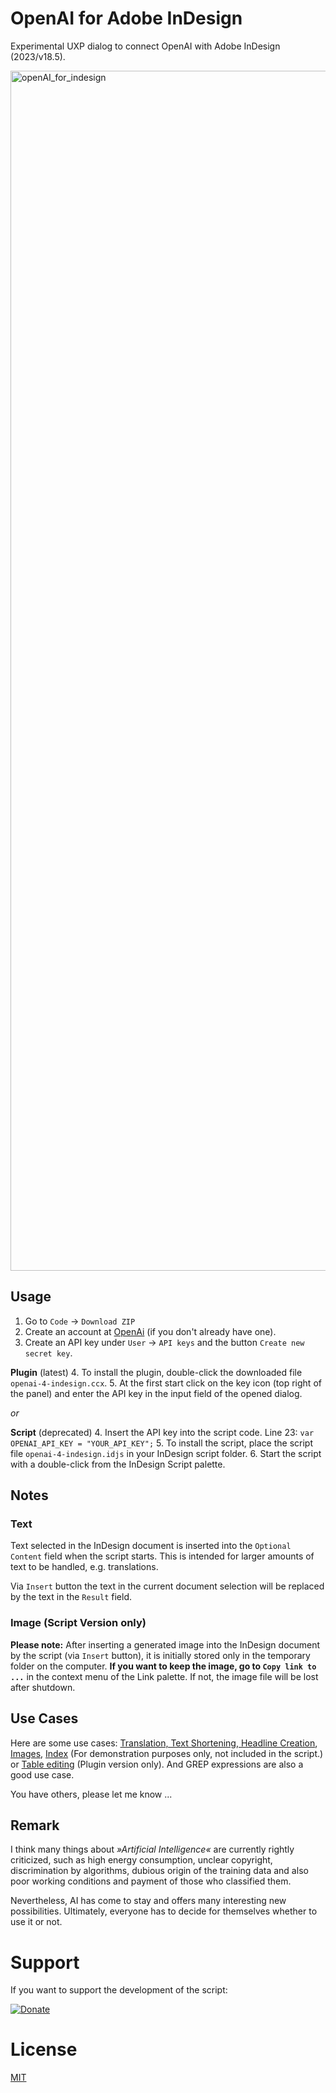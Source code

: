 # OpenAI for Adobe InDesign

Experimental UXP dialog to connect OpenAI with Adobe InDesign (2023/v18.5).

<img width="1920" alt="openAI_for_indesign" src="https://github.com/RolandDreger/indesign-openai/assets/19747449/27885cdb-2254-4527-8b78-3672d27a09e6">


## Usage

1. Go to `Code` → `Download ZIP`
2. Create an account at [OpenAi](https://openai.com/) (if you don't already have one).
3. Create an API key under `User` → `API keys` and the button `Create new secret key`. 

**Plugin** (latest)
4. To install the plugin, double-click the downloaded file `openai-4-indesign.ccx`.
5. At the first start click on the key icon (top right of the panel) and enter the API key in the input field of the opened dialog.

*or*

**Script** (deprecated)
4. Insert the API key into the script code. Line 23: `var OPENAI_API_KEY = "YOUR_API_KEY";`
5. To install the script, place the script file `openai-4-indesign.idjs` in your InDesign script folder.
6. Start the script  with a double-click from the InDesign Script palette.

## Notes
### Text
Text selected in the InDesign document is inserted into the `Optional Content` field when the script starts. This is intended for larger amounts of text to be handled, e.g. translations.

Via `Insert` button the text in the current document selection will be replaced by the text in the `Result` field.

### Image (Script Version only)
**Please note:** After inserting a generated image into the InDesign document by the script (via `Insert` button), it is initially stored only in the temporary folder on the computer. **If you want to keep the image, go to `Copy link to ...`** in the context menu of the Link palette. If not, the image file will be lost after shutdown. 

## Use Cases
Here are some use cases: [Translation, Text Shortening, Headline Creation](https://vimeo.com/836122207), [Images](https://vimeo.com/835233091), [Index](https://vimeo.com/834805501) (For demonstration purposes only, not included in the script.) or [Table editing](https://vimeo.com/869998618) (Plugin version only). And GREP expressions are also a good use case.

You have others, please let me know ...

## Remark
I think many things about *»Artificial Intelligence«* are currently rightly criticized, such as high energy consumption, unclear copyright, discrimination by algorithms, dubious origin of the training data and also poor working conditions and payment of those who classified them. 

Nevertheless, AI has come to stay and offers many interesting new possibilities. Ultimately, everyone has to decide for themselves whether to use it or not. 

# Support
If you want to support the development of the script: 

[![Donate](https://img.shields.io/badge/Donate-PayPal-green.svg)](https://www.paypal.com/cgi-bin/webscr?cmd=_donations&business=roland%2edreger%40a1%2enet&lc=AT&item_name=Roland%20Dreger%20%2f%20Donation%20for%20script%20development%20openai-4-indesign&currency_code=EUR&bn=PP%2dDonationsBF%3abtn_donateCC_LG%2egif%3aNonHosted)

# License

[MIT](http://www.opensource.org/licenses/mit-license.php)


